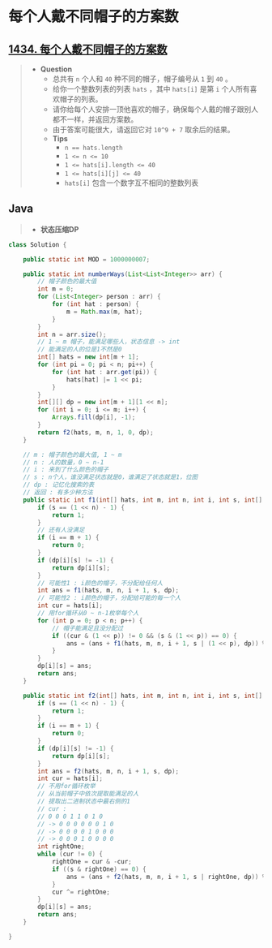 # 每个人戴不同帽子的方案数

## [1434. 每个人戴不同帽子的方案数](https://leetcode.cn/problems/number-of-ways-to-wear-different-hats-to-each-other/)

> - **Question**
>   - 总共有 `n` 个人和 `40` 种不同的帽子，帽子编号从 `1` 到 `40` 。
>   - 给你一个整数列表的列表 `hats` ，其中 `hats[i]` 是第 `i` 个人所有喜欢帽子的列表。
>   - 请你给每个人安排一顶他喜欢的帽子，确保每个人戴的帽子跟别人都不一样，并返回方案数。
>   - 由于答案可能很大，请返回它对 `10^9 + 7` 取余后的结果。
>   - **Tips**
>     - `n == hats.length`
>     - `1 <= n <= 10`
>     - `1 <= hats[i].length <= 40`
>     - `1 <= hats[i][j] <= 40`
>     - `hats[i]` 包含一个数字互不相同的整数列表

## Java

> - **状态压缩DP**

```java
class Solution {

    public static int MOD = 1000000007;

    public static int numberWays(List<List<Integer>> arr) {
        // 帽子颜色的最大值
        int m = 0;
        for (List<Integer> person : arr) {
            for (int hat : person) {
                m = Math.max(m, hat);
            }
        }
        int n = arr.size();
        // 1 ~ m 帽子，能满足哪些人，状态信息 -> int
        // 能满足的人的位是1不然是0
        int[] hats = new int[m + 1];
        for (int pi = 0; pi < n; pi++) {
            for (int hat : arr.get(pi)) {
                hats[hat] |= 1 << pi;
            }
        }
        int[][] dp = new int[m + 1][1 << n];
        for (int i = 0; i <= m; i++) {
            Arrays.fill(dp[i], -1);
        }
        return f2(hats, m, n, 1, 0, dp);
    }

    // m : 帽子颜色的最大值, 1 ~ m
    // n : 人的数量，0 ~ n-1
    // i : 来到了什么颜色的帽子
    // s : n个人，谁没满足状态就是0，谁满足了状态就是1，位图
    // dp : 记忆化搜索的表
    // 返回 : 有多少种方法
    public static int f1(int[] hats, int m, int n, int i, int s, int[][] dp) {
        if (s == (1 << n) - 1) {
            return 1;
        }
        // 还有人没满足
        if (i == m + 1) {
            return 0;
        }
        if (dp[i][s] != -1) {
            return dp[i][s];
        }
        // 可能性1 : i颜色的帽子，不分配给任何人
        int ans = f1(hats, m, n, i + 1, s, dp);
        // 可能性2 : i颜色的帽子，分配给可能的每一个人
        int cur = hats[i];
        // 用for循环从0 ~ n-1枚举每个人
        for (int p = 0; p < n; p++) {
            // 帽子能满足且没分配过
            if ((cur & (1 << p)) != 0 && (s & (1 << p)) == 0) {
                ans = (ans + f1(hats, m, n, i + 1, s | (1 << p), dp)) % MOD;
            }
        }
        dp[i][s] = ans;
        return ans;
    }

    public static int f2(int[] hats, int m, int n, int i, int s, int[][] dp) {
        if (s == (1 << n) - 1) {
            return 1;
        }
        if (i == m + 1) {
            return 0;
        }
        if (dp[i][s] != -1) {
            return dp[i][s];
        }
        int ans = f2(hats, m, n, i + 1, s, dp);
        int cur = hats[i];
        // 不用for循环枚举
        // 从当前帽子中依次提取能满足的人
        // 提取出二进制状态中最右侧的1
        // cur :
        // 0 0 0 1 1 0 1 0
        // -> 0 0 0 0 0 0 1 0
        // -> 0 0 0 0 1 0 0 0
        // -> 0 0 0 1 0 0 0 0
        int rightOne;
        while (cur != 0) {
            rightOne = cur & -cur;
            if ((s & rightOne) == 0) {
                ans = (ans + f2(hats, m, n, i + 1, s | rightOne, dp)) % MOD;
            }
            cur ^= rightOne;
        }
        dp[i][s] = ans;
        return ans;
    }

}
```
